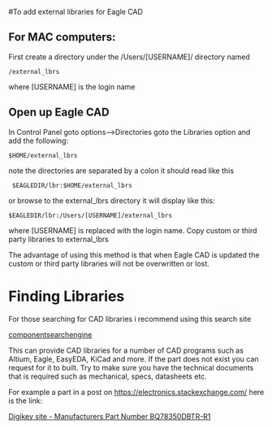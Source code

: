 #To add external libraries for Eagle CAD
## For MAC computers:
First create a directory under the /Users/[USERNAME]/ directory
named 

    /external_lbrs

where [USERNAME] is the login name 

## Open up Eagle CAD
In Control Panel goto options-->Directories
goto the Libraries option and add the following:

    $HOME/external_lbrs

note the directories are separated by a colon 
it should read like this
 
     $EAGLEDIR/lbr:$HOME/external_lbrs
or browse to the external_lbrs directory
it will display like this:

    $EAGLEDIR/lbr:/Users/[USERNAME]/external_lbrs
    

where [USERNAME] is replaced with the login name.
Copy custom or third party libraries to external_lbrs

The advantage of using this method is that when Eagle CAD is updated the custom or third party libraries will not be overwritten or lost.

# Finding Libraries

For those searching for CAD libraries i recommend using this search site


 [componentsearchengine](https://componentsearchengine.com)

This can provide CAD libraries for a number of CAD programs such as Altium, Eagle, EasyEDA, KiCad and more. If the part does not exist you can request for it to built. Try to make sure you have the technical documents that is required such as mechanical, specs, datasheets etc.

For example a part in a post on https://electronics.stackexchange.com/ here is the link:

[Digikey site - Manufacturers Part Number BQ78350DBTR-R1](https://componentsearchengine.com/part.php?partID=834563)



